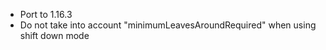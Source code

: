 * Port to 1.16.3
* Do not take into account "minimumLeavesAroundRequired" when using shift down mode